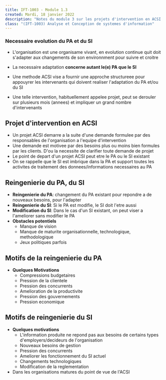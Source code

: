 ```yaml
---
title: IFT-1003 - Module 1.3
created: Mardi, 18 janvier 2022
description: "Notes du module 3 sur les projets d'intervention en ACSI et les motifs du PA et SI"
class: "(IFT-1003) Analyse et Conception de systemes d'information"
---
```


### Necessaire evolution du PA et du SI

-   L'organisation est une organisame vivant, en evolution continue quit doit s'adapter aux changements de son environnment pour suivre et croitre

-   La necessaire adaptation **concerne autant le(e) PA que le SI**
-   Une methode ACSI vise a fournir une approche structureee pour appouyrer les intervenants qui doivent realiser l'adaptation du PA et/ou du SI
-   Une telle intervention, habituellement appelee projet, peut se derouler sur plusieurs mois (annees) et impliquer un grand nombre d'intervenants

## Projet d'intervention en ACSI

-   Un projet ACSI demarre a la suite d'une demande formulee par des responsables de l'organisation a l'equipe d'intervention
-   Une demande est motivee par des besoins plus ou moins bien formules par les clients. D'ou la necessite de clarifier toute demande de projet
-   Le point de depart d'un projet ACSI peut etre le PA ou le SI existant
-   On se rappelle que le SI est imbrique dans la PA et support toutes les activites de traitement des donnees/informations necessaires au PA

## Reingenierie du PA, du SI

-   **Reingenierie du PA**: changement du PA existant pour repondre a de nouveaux besoins, pour l'adapter
-   **Reingenierie du SI**: Si le PA est modifie, le SI doit l'etre aussi
-   **Modification du SI**: Dans le cas d'un SI existant, on peut viser a l'ameliorer sans modifier le PA
-   **Obstacles potentiels**
    -   Manque de vision
    -   Manque de maturite organisationnelle, technologique, methodologique
    -   Jeux politiques parfois

## Motifs de la reingenierie du PA

-   **Quelques Motivations**
    -   Compressions budgetaires
    -   Pression de la clientele
    -   Pression des concurrents
    -   Amelioration de la productivite
    -   Pression des gouvernements
    -   Pression economique

## Motifs de reingenierie du SI

-   **Quelques motivations**
    -   L'information produite ne repond pas aux besoins de certains types d'employers/decideurs de l'organisation
    -   Nouveaux besoins de gestion
    -   Pression des concurrents
    -   Ameliorer les fonctionnement du SI actuel
    -   Changements technologiques
    -   Modification de la reglementation
-   Dans les organisations matures du point de vue de l'ACSI
